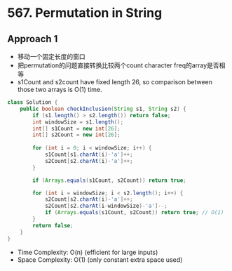 # 567. Permutation in String

## Approach 1

- 移动一个固定长度的窗口
- 把permutation的问题直接转换比较两个count character freq的array是否相等
- s1Count and s2count have fixed length 26, so comparison between those two arrays is O(1) time.

```java
class Solution {
    public boolean checkInclusion(String s1, String s2) {
        if (s1.length() > s2.length()) return false;
        int windowSize = s1.length();
        int[] s1Count = new int[26];    
        int[] s2Count = new int[26];    
    
        for (int i = 0; i < windowSize; i++) {
            s1Count[s1.charAt(i)-'a']++;
            s2Count[s2.charAt(i)-'a']++;
        }

        if (Arrays.equals(s1Count, s2Count)) return true;

        for (int i = windowSize; i < s2.length(); i++) {
            s2Count[s2.charAt(i)-'a']++;
            s2Count[s2.charAt(i-windowSize)-'a']--;
            if (Arrays.equals(s1Count, s2Count)) return true; // O(1)
        }
        return false;
    }
}
```
- Time Complexity: O(n) (efficient for large inputs)
- Space Complexity: O(1) (only constant extra space used)